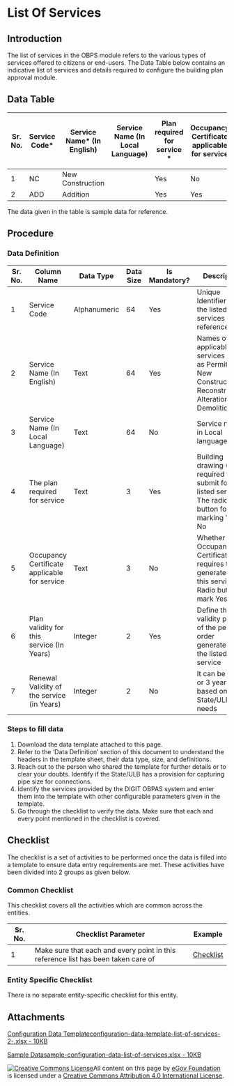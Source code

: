 # List Of Services

## Introduction <a href="#introduction" id="introduction"></a>

The list of services in the OBPS module refers to the various types of services offered to citizens or end-users. The Data Table below contains an indicative list of services and details required to configure the building plan approval module.

## Data Table <a href="#data-table" id="data-table"></a>

| Sr. No. | Service Code\* | Service Name\* (In English) | Service Name (In Local Language) | Plan required for service \* | Occupancy Certificate applicable for service | Plan Validity of this service (In Years)\* | Renewal Validity of the service (in Years) |
| ------- | -------------- | --------------------------- | -------------------------------- | ---------------------------- | -------------------------------------------- | ------------------------------------------ | ------------------------------------------ |
| 1       | NC             | New Construction            | ​                                | Yes                          | No                                           | 2                                          | 2                                          |
| 2       | ADD            | Addition                    | ​                                | Yes                          | Yes                                          | 1                                          | 1                                          |

The data given in the table is sample data for reference.

## Procedure <a href="#procedure" id="procedure"></a>

### Data Definition <a href="#data-definition" id="data-definition"></a>

| Sr. No. | Column Name                                  | Data Type    | Data Size | Is Mandatory? | Description                                                                                                 |
| ------- | -------------------------------------------- | ------------ | --------- | ------------- | ----------------------------------------------------------------------------------------------------------- |
| 1       | Service Code                                 | Alphanumeric | 64        | Yes           | Unique Identifier for the listed services for reference                                                     |
| 2       | Service Name (In English)                    | Text         | 64        | Yes           | Names of applicable services such as Permit for New Construction, Reconstruction, Alteration, or Demolition |
| 3       | Service Name (In Local Language)             | Text         | 64        | No            | Service names in Local language                                                                             |
| 4       | The plan required for service                | Text         | 3         | Yes           | Building drawing (Plan) required to submit for the listed services. The radio button for marking Yes or No  |
| 5       | Occupancy Certificate applicable for service | Text         | 3         | No            | Whether Occupancy Certificate requires to be generated for this service. Radio button to mark Yes or No     |
| 6       | Plan validity for this service (In Years)    | Integer      | 2         | Yes           | Define the validity period of the permit order generated for the listed service                             |
| 7       | Renewal Validity of the service (in Years)   | Integer      | 2         | No            | It can be 1 or 2 or 3 years based on the State/ULB needs                                                    |

### Steps to fill data <a href="#steps-to-fill-data" id="steps-to-fill-data"></a>

1. Download the data template attached to this page.
2. Refer to the ‘Data Definition’ section of this document to understand the headers in the template sheet, their data type, size, and definitions.
3. Reach out to the person who shared the template for further details or to clear your doubts. Identify if the State/ULB has a provision for capturing pipe size for connections.
4. Identify the services provided by the DIGIT OBPAS system and enter them into the template with other configurable parameters given in the template.
5. Go through the checklist to verify the data. Make sure that each and every point mentioned in the checklist is covered.

## Checklist <a href="#checklist" id="checklist"></a>

The checklist is a set of activities to be performed once the data is filled into a template to ensure data entry requirements are met. These activities have been divided into 2 groups as given below.

### Common Checklist <a href="#common-checklist" id="common-checklist"></a>

This checklist covers all the activities which are common across the entities.

| Sr. No. | Checklist Parameter                                                               | Example                                                                                                                      |
| ------- | --------------------------------------------------------------------------------- | ---------------------------------------------------------------------------------------------------------------------------- |
| 1       | Make sure that each and every point in this reference list has been taken care of | ​[Checklist](https://docs.digit.org/configure-digit/configuring-master-data-templates/module-setup/common-config/checklist)​ |

### Entity Specific Checklist <a href="#entity-specific-checklist" id="entity-specific-checklist"></a>

There is no separate entity-specific checklist for this entity.

## Attachments <a href="#attachments" id="attachments"></a>

[Configuration Data Templateconfiguration-data-template-list-of-services-2-.xlsx - 10KB](https://firebasestorage.googleapis.com/v0/b/gitbook-28427.appspot.com/o/assets%2F-MERG\_iQW5oN4ukgXP8K%2Fsync%2F9932ad63c3a3b15d4bd34a844bbd5b8ce287b248.xlsx?generation=1602050610319877\&alt=media)

[Sample Datasample-configuration-data-list-of-services.xlsx - 10KB](https://firebasestorage.googleapis.com/v0/b/gitbook-28427.appspot.com/o/assets%2F-MERG\_iQW5oN4ukgXP8K%2Fsync%2F23940d55f9f3cb65be9cdc2fdeeb34997ebc2aeb.xlsx?generation=1602050610098902\&alt=media)

[![Creative Commons License](https://i.creativecommons.org/l/by/4.0/80x15.png)](http://creativecommons.org/licenses/by/4.0/)All content on this page by [eGov Foundation ](https://egov.org.in/)is licensed under a [Creative Commons Attribution 4.0 International License](http://creativecommons.org/licenses/by/4.0/).
